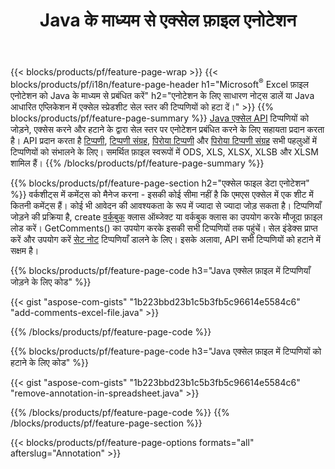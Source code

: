 ﻿---
title: Java के माध्यम से एक्सेल फ़ाइल एनोटेशन
url: /hi/java/annotation/
description: Java लाइब्रेरी के साथ Excel और OpenOffice स्प्रैडशीट का डेटा एनोटेशन जोड़ें या निकालें.
---
{{< blocks/products/pf/feature-page-wrap >}}
{{< blocks/products/pf/i18n/feature-page-header h1="Microsoft<sup>&reg;</sup> Excel फ़ाइल एनोटेशन को Java के माध्यम से प्रबंधित करें" h2="एनोटेशन के लिए साधारण नोट्स डालें या Java आधारित एप्लिकेशन में एक्सेल स्प्रेडशीट सेल स्तर की टिप्पणियों को हटा दें।" >}}
{{% blocks/products/pf/feature-page-summary %}}
[Java एक्सेल API](/cells/java/) टिप्पणियों को जोड़ने, एक्सेस करने और हटाने के द्वारा सेल स्तर पर एनोटेशन प्रबंधित करने के लिए सहायता प्रदान करता है। API प्रदान करता है [टिप्पणी](https://apireference.aspose.com/cells/java/com.aspose.cells/Comment), [टिप्पणी संग्रह](https://apireference.aspose.com/cells/java/com.aspose.cells/CommentCollection), [पिरोया टिप्पणी](https://apireference.aspose.com/cells/java/com.aspose.cells/ThreadedComment) और [पिरोया टिप्पणी संग्रह](https://apireference.aspose.com/cells/java/com.aspose.cells/ThreadedCommentCollection) सभी पहलुओं में टिप्पणियों को संभालने के लिए।
समर्थित फ़ाइल स्वरूपों में ODS, XLS, XLSX, XLSB और XLSM शामिल हैं।
{{% /blocks/products/pf/feature-page-summary %}}

{{% blocks/products/pf/feature-page-section h2="एक्सेल फाइल डेटा एनोटेशन" %}}
वर्कशीट्स में कमेंट्स को मैनेज करना - इसकी कोई सीमा नहीं है कि एमएस एक्सेल में एक शीट में कितनी कमेंट्स हैं। कोई भी आवेदन की आवश्यकता के रूप में ज्यादा से ज्यादा जोड़ सकता है। टिप्पणियाँ जोड़ने की प्रक्रिया है, create [वर्कबुक](https://apireference.aspose.com/cells/java/com.aspose.cells/Workbook) क्लास ऑब्जेक्ट या वर्कबुक क्लास का उपयोग करके मौजूदा फ़ाइल लोड करें। GetComments() का उपयोग करके इसकी सभी टिप्पणियों तक पहुंचें। सेल इंडेक्स प्राप्त करें और उपयोग करें [सेट नोट](https://apireference.aspose.com/cells/java/com.aspose.cells/comment#Note) टिप्पणियाँ डालने के लिए। इसके अलावा, API सभी टिप्पणियों को हटाने में सक्षम है। 

{{% blocks/products/pf/feature-page-code h3="Java एक्सेल फ़ाइल में टिप्पणियाँ जोड़ने के लिए कोड" %}}

{{< gist "aspose-com-gists" "1b223bbd23b1c5b3fb5c96614e5584c6" "add-comments-excel-file.java" >}}

{{% /blocks/products/pf/feature-page-code %}}

{{% blocks/products/pf/feature-page-code h3="Java एक्सेल फ़ाइल में टिप्पणियों को हटाने के लिए कोड" %}}

{{< gist "aspose-com-gists" "1b223bbd23b1c5b3fb5c96614e5584c6" "remove-annotation-in-spreadsheet.java" >}}

{{% /blocks/products/pf/feature-page-code %}}
{{% /blocks/products/pf/feature-page-section %}}

{{< blocks/products/pf/feature-page-options formats="all" afterslug="Annotation" >}}
